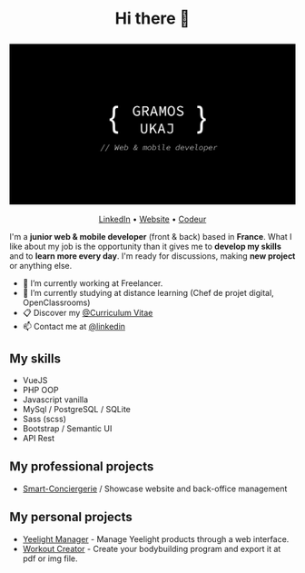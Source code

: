 # <p align="center">Hi there 👋</p>

![Cover](https://github.com/gramosukaj/gramosukaj/blob/master/img/cover.jpg)

<p align="center"><a href="https://linkedin.com/in/gramosukaj">LinkedIn</a> • <a href="https://www.gramosukaj.fr/">Website</a> • <a href="https://www.codeur.com/-gramos-uk">Codeur</a></p>

I'm a **junior web & mobile developer** (front & back) based in **France**. What I like about my job is the opportunity than it gives me to **develop my skills** and to **learn more every day**. I'm ready for discussions, making **new project** or anything else.

- 💼 I’m currently working at Freelancer.
- 🌱 I’m currently studying at distance learning (Chef de projet digital, OpenClassrooms)
- 📋 Discover my <a href="https://gramosukaj.fr/docs/mon_cv.pdf">@Curriculum Vitae</a>
- 📫 Contact me at <a href="https://linkedin.com/in/gramosukaj">@linkedin</a>

## My skills
- VueJS
- PHP OOP
- Javascript vanilla
- MySql / PostgreSQL / SQLite
- Sass (scss)
- Bootstrap / Semantic UI
- API Rest

## My professional projects
- <a href="https://smart-conciergerie.fr/">Smart-Conciergerie</a> / Showcase website and back-office management

## My personal projects
- <a href="https://github.com/gramosukaj/yeelight_manager">Yeelight Manager</a> - Manage Yeelight products through a web interface.
- <a href="https://github.com/gramosukaj/workout_creator">Workout Creator</a> - Create your bodybuilding program and export it at pdf or img file.
